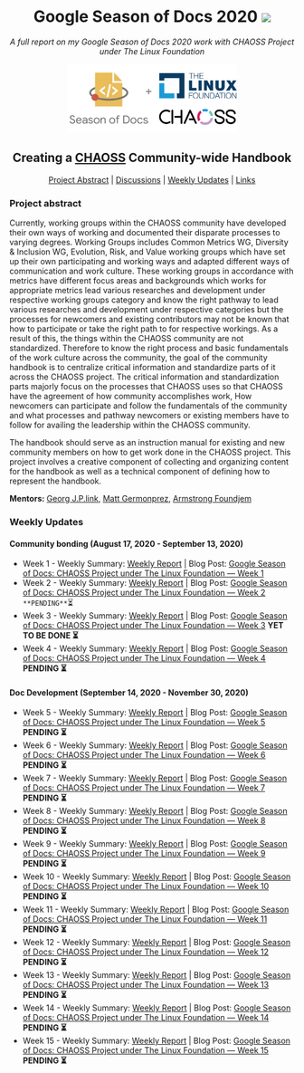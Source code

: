 <h1 align="center">Google Season of Docs 2020 <img src="https://media2.giphy.com/media/KB8MHRUq55wjXVwWyl/source.gif" width="50"></h1>

<p align="center"><i>A full report on my Google Season of Docs 2020 work with CHAOSS Project under The Linux Foundation</i></p>

<div align="center">
    <a href="https://developers.google.com/season-of-docs"><img src="Assets/GSoD-CHAOSS.png" width="300" alt="google-season-of-docs-with-chaoss"></a>
    <h2>
    Creating a <a href="https://github.com/chaoss">CHAOSS</a> Community-wide Handbook
    </h2>
</div>

<p align="center">
	<a href="#project-abstract">Project Abstract</a> |
	<a href="https://github.com/vchrombie/gsoc/issues?q=is%3Aissue">Discussions</a> |
	<a href="#weekly-updates">Weekly Updates</a> |
	<a href="#links">Links</a>
</p>

### Project abstract
Currently, working groups within the CHAOSS community have developed their own ways of working and documented their disparate processes to varying degrees.
Working Groups includes Common Metrics WG, Diversity & Inclusion WG, Evolution, Risk, and Value working groups which have set up their own participating and working ways and adapted different ways of communication and work culture. These working groups in accordance with metrics have different focus areas and backgrounds which works for appropriate metrics lead various researches and development under respective working groups category and know the right pathway to lead various researches and development under respective categories but the processes for newcomers and existing contributors may not be known that how to participate or take the right path to for respective workings.
 As a result of this, the things within the CHAOSS community are not standardized. Therefore to know the right process and basic fundamentals of the work culture across the community, the goal of the community handbook is to centralize critical information and standardize parts of it across the CHAOSS project. The critical information and standardization parts majorly focus on the processes that CHAOSS uses so that CHAOSS have the agreement of how community accomplishes work, How newcomers can participate and follow the fundamentals of the community and what processes and pathway newcomers or existing members have to follow for availing the leadership within the CHAOSS community.

The handbook should serve as an instruction manual for existing and new community members on how to get work done in the CHAOSS project. This project involves a creative component of collecting and organizing content for the handbook as well as a technical component of defining how to represent the handbook.

**Mentors:** [Georg J.P.link](https://github.com/GeorgLink), [Matt Germonprez](https://github.com/GeorgLink), [Armstrong Foundjem](https://github.com/foundjem)

### Weekly Updates

#### Community bonding (August 17, 2020 - September 13, 2020)
* Week 1 - Weekly Summary: [Weekly Report](https://github.com/jaskiratsingh2000/Google-Season-of-Docs/blob/master/Reports/Community%20Bonding%20Phase/Week-1.md) | Blog Post: [Google Season of Docs: CHAOSS Project under The Linux Foundation — Week 1](https://medium.com/@jaskiratsingh2000/google-season-of-docs-chaoss-project-under-the-linux-foundation-week-1-4b793e2b52f9)
* Week 2 - Weekly Summary: [Weekly Report](https://github.com/jaskiratsingh2000/Google-Season-of-Docs/blob/master/Reports/Community%20Bonding%20Phase/Week-2.md) | Blog Post: [Google Season of Docs: CHAOSS Project under The Linux Foundation — Week 2]() `**PENDING**`:hourglass_flowing_sand:
* Week 3 - Weekly Summary: [Weekly Report]() | Blog Post: [Google Season of Docs: CHAOSS Project under The Linux Foundation — Week 3]() **YET TO BE DONE :hourglass_flowing_sand:**
* Week 4 - Weekly Summary: [Weekly Report]() | Blog Post: [Google Season of Docs: CHAOSS Project under The Linux Foundation — Week 4]() **PENDING :hourglass_flowing_sand:**

#### Doc Development (September 14, 2020 - November 30, 2020)
* Week 5 - Weekly Summary: [Weekly Report]() | Blog Post: [Google Season of Docs: CHAOSS Project under The Linux Foundation — Week 5]() **PENDING :hourglass_flowing_sand:**
* Week 6 - Weekly Summary: [Weekly Report]() | Blog Post: [Google Season of Docs: CHAOSS Project under The Linux Foundation — Week 6]() **PENDING :hourglass_flowing_sand:**
* Week 7 - Weekly Summary: [Weekly Report]() | Blog Post: [Google Season of Docs: CHAOSS Project under The Linux Foundation — Week 7]() **PENDING :hourglass_flowing_sand:**
* Week 8 - Weekly Summary: [Weekly Report]() | Blog Post: [Google Season of Docs: CHAOSS Project under The Linux Foundation — Week 8]() **PENDING :hourglass_flowing_sand:**
* Week 9 - Weekly Summary: [Weekly Report]() | Blog Post: [Google Season of Docs: CHAOSS Project under The Linux Foundation — Week 9]() **PENDING :hourglass_flowing_sand:**
* Week 10 - Weekly Summary: [Weekly Report]() | Blog Post: [Google Season of Docs: CHAOSS Project under The Linux Foundation — Week 10]() **PENDING :hourglass_flowing_sand:**
* Week 11 - Weekly Summary: [Weekly Report]() | Blog Post: [Google Season of Docs: CHAOSS Project under The Linux Foundation — Week 11]() **PENDING :hourglass_flowing_sand:**
* Week 12 - Weekly Summary: [Weekly Report]() | Blog Post: [Google Season of Docs: CHAOSS Project under The Linux Foundation — Week 12]() **PENDING :hourglass_flowing_sand:**
* Week 13 - Weekly Summary: [Weekly Report]() | Blog Post: [Google Season of Docs: CHAOSS Project under The Linux Foundation — Week 13]() **PENDING :hourglass_flowing_sand:**
* Week 14 - Weekly Summary: [Weekly Report]() | Blog Post: [Google Season of Docs: CHAOSS Project under The Linux Foundation — Week 14]() **PENDING :hourglass_flowing_sand:**
* Week 15 - Weekly Summary: [Weekly Report]() | Blog Post: [Google Season of Docs: CHAOSS Project under The Linux Foundation — Week 15]() **PENDING :hourglass_flowing_sand:**
